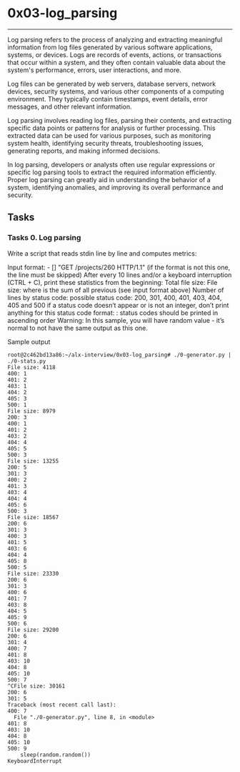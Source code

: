 # 0x03-log_parsing
----
Log parsing refers to the process of analyzing and extracting meaningful information from log files generated by various software applications, systems, or devices. Logs are records of events, actions, or transactions that occur within a system, and they often contain valuable data about the system's performance, errors, user interactions, and more.

Log files can be generated by web servers, database servers, network devices, security systems, and various other components of a computing environment. They typically contain timestamps, event details, error messages, and other relevant information.

Log parsing involves reading log files, parsing their contents, and extracting specific data points or patterns for analysis or further processing. This extracted data can be used for various purposes, such as monitoring system health, identifying security threats, troubleshooting issues, generating reports, and making informed decisions.

In log parsing, developers or analysts often use regular expressions or specific log parsing tools to extract the required information efficiently. Proper log parsing can greatly aid in understanding the behavior of a system, identifying anomalies, and improving its overall performance and security.

## Tasks

### Tasks 0. Log parsing
Write a script that reads stdin line by line and computes metrics:

Input format: <IP Address> - [<date>] "GET /projects/260 HTTP/1.1" <status code> <file size> (if the format is not this one, the line must be skipped)
After every 10 lines and/or a keyboard interruption (CTRL + C), print these statistics from the beginning:
Total file size: File size: <total size>
where <total size> is the sum of all previous <file size> (see input format above)
Number of lines by status code:
possible status code: 200, 301, 400, 401, 403, 404, 405 and 500
if a status code doesn’t appear or is not an integer, don’t print anything for this status code
format: <status code>: <number>
status codes should be printed in ascending order
Warning: In this sample, you will have random value - it’s normal to not have the same output as this one.

Sample output
```
root@2c462bd13a86:~/alx-interview/0x03-log_parsing# ./0-generator.py | ./0-stats.py
File size: 4118
400: 1
401: 2
403: 1
404: 2
405: 3
500: 1
File size: 8979
200: 3
400: 1
401: 2
403: 2
404: 4
405: 5
500: 3
File size: 13255
200: 5
301: 3
400: 2
401: 3
403: 4
404: 4
405: 6
500: 3
File size: 18567
200: 6
301: 3
400: 3
401: 5
403: 6
404: 4
405: 8
500: 5
File size: 23330
200: 6
301: 3
400: 6
401: 7
403: 8
404: 5
405: 9
500: 6
File size: 29200
200: 6
301: 4
400: 7
401: 8
403: 10
404: 8
405: 10
500: 7
^CFile size: 30161
200: 6
301: 5
Traceback (most recent call last):
400: 7
  File "./0-generator.py", line 8, in <module>
401: 8
403: 10
404: 8
405: 10
500: 9
    sleep(random.random())
KeyboardInterrupt
```